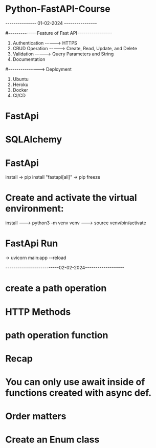 # Python-FastAPI-Course

--------------- 01-02-2024 ----------------

#--------------Feature of Fast API-----------------

01. Authentication -----> HTTPS
02. CRUD Operation ----->  Create, Read, Update, and Delete
03. Validation     -----> Query Parameters and String
04. Documentation 

#---------------> Deployment
01. Ubuntu
02. Heroku
03. Docker
04. CI/CD
# FastApi
# SQLAlchemy


# FastApi
install -> pip install "fastapi[all]"
-> pip freeze 
 
# Create and activate the virtual environment:
install ---> python3 -m venv venv
---> source venv/bin/activate

# FastApi Run 
-> uvicorn main:app --reload

--------------------------02-02-2024-------------------
# create a path operation
# HTTP Methods 
<!--    POST: to create data.
        GET: to read data.
        PUT: to update data.
        DELETE: to delete data 

        # More exotic ones
           # OPTIONS
           # HEAD
           # PATCH
           # TRACE
-->

# path operation function
<!-- 
       # path: is /.
       # operation: is get.
       # function: is the function below the "decorator" (below @app.get("/"))

       Example: @app.get("/")
 -->

# Recap
<!-- 
    Import FastAPI.
    Create an app instance.
    Write a path operation decorator (like @app.get("/")).
    Write a path operation function (like def root(): ... above).
    Run the development server (like uvicorn main:app --reload). 
-->

# You can only use await inside of functions created with async def.

# Order matters
<!-- if tow function is same pathe, fist function always show in documentation  -->


# Create an Enum class
<!-- 
        Enumerations in Python are implemented by using the module named “enum“. Enumerations are created using classes. Enums have names and values associated with them 
-->


